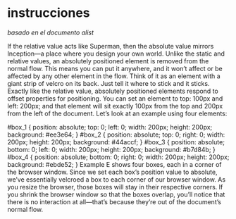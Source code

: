 # instrucciones

_basado en el documento alist_

If the relative value acts like Superman, then the absolute value mirrors Inception—a place where you design your own world. Unlike the static and relative values, an absolutely positioned element is removed from the normal flow. This means you can put it anywhere, and it won’t affect or be affected by any other element in the flow. Think of it as an element with a giant strip of velcro on its back. Just tell it where to stick and it sticks. Exactly like the relative value, absolutely positioned elements respond to offset properties for positioning. You can set an element to top: 100px and left: 200px; and that element will sit exactly 100px from the top and 200px from the left of the document. Let’s look at an example using four elements:

#box_1 {
	position: absolute;
	top: 0;
	left: 0;
	width: 200px;
	height: 200px;
	background: #ee3e64;
}
#box_2 {
	position: absolute;
	top: 0;
	right: 0;
	width: 200px;
	height: 200px;
	background: #44accf;
}
#box_3 {
	position: absolute;
	bottom: 0;
	left: 0;
	width: 200px;
	height: 200px;
	background: #b7d84b;
}
#box_4 {
	position: absolute;
	bottom: 0;
	right: 0;
	width: 200px;
	height: 200px;
	background: #ebde52;
}
Example E shows four boxes, each in a corner of the browser window. Since we set each box’s position value to absolute, we’ve essentially velcroed a box to each corner of our browser window. As you resize the browser, those boxes will stay in their respective corners. If you shrink the browser window so that the boxes overlap, you’ll notice that there is no interaction at all—that’s because they’re out of the document’s normal flow.
